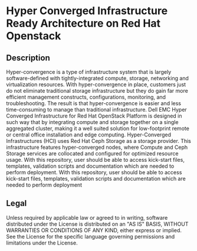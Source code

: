 # Hyper Converged Infrastructure Ready Architecture on Red Hat Openstack


## Description

Hyper-convergence is a type of infrastructure system that is largely software-defined with tightly-integrated compute, storage, networking and
virtualization resources. With hyper-convergence in place, customers just do not eliminate traditional storage infrastructure but they do gain
far more efficient management constructs, configurations, monitoring, and troubleshooting. The result is that hyper-convergence is easier and
less time-consuming to manage than traditional infrastructure.
Dell EMC Hyper Converged Infrastructure for Red Hat OpenStack Platform is designed in such way that by integrating compute and storage together
on a single aggregated cluster, making it a well suited solution for low-footprint remote or central office installation and edge computing.
Hyper-Converged Infrastructures (HCI) uses Red Hat Ceph Storage as a storage provider. This infrastructure features hyper-converged nodes,
where Compute and Ceph Storage services are collocated and configured for optimized resource usage. With this repository, user should be able
to access kick-start files, templates, validation scripts and documentation which are needed to perform deployment.
With this repository, user should be able to access kick-start files, templates, validation scripts and documentation which are needed to
perform deployment

## Legal

Unless required by applicable law or agreed to in writing, software distributed under the License is distributed on an "AS IS" BASIS, WITHOUT WARRANTIES OR CONDITIONS OF ANY KIND, either express or implied. See the License for the specific language governing permissions and limitations under the License.
